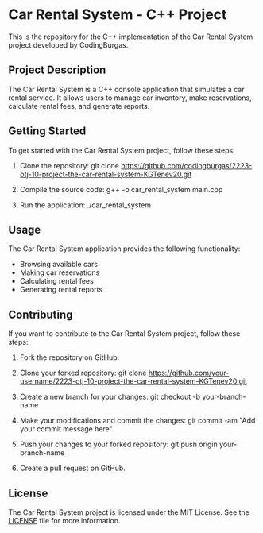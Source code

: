 # Car Rental System - C++ Project

This is the repository for the C++ implementation of the Car Rental System project developed by CodingBurgas.

## Project Description

The Car Rental System is a C++ console application that simulates a car rental service. It allows users to manage car inventory, make reservations, calculate rental fees, and generate reports.

## Getting Started

To get started with the Car Rental System project, follow these steps:

1. Clone the repository:
git clone https://github.com/codingburgas/2223-otj-10-project-the-car-rental-system-KGTenev20.git

2. Compile the source code:
g++ -o car_rental_system main.cpp

3. Run the application:
./car_rental_system

## Usage

The Car Rental System application provides the following functionality:

- Browsing available cars
- Making car reservations
- Calculating rental fees
- Generating rental reports

## Contributing

If you want to contribute to the Car Rental System project, follow these steps:

1. Fork the repository on GitHub.
   
2. Clone your forked repository:
git clone https://github.com/your-username/2223-otj-10-project-the-car-rental-system-KGTenev20.git

3. Create a new branch for your changes:
git checkout -b your-branch-name

4. Make your modifications and commit the changes:
git commit -am "Add your commit message here"

5. Push your changes to your forked repository:
git push origin your-branch-name

6. Create a pull request on GitHub.

## License

The Car Rental System project is licensed under the MIT License. See the [LICENSE](LICENSE) file for more information.

